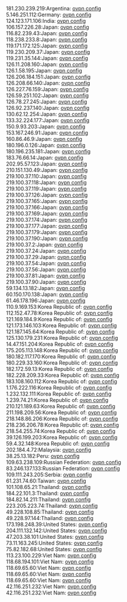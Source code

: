 181.230.239.219:Argentina: [ovpn config](vpn/181_230_239_219.ovpn)  
5.146.251.112:Germany: [ovpn config](vpn/5_146_251_112.ovpn)  
124.123.171.106:India: [ovpn config](vpn/124_123_171_106.ovpn)  
106.157.226.28:Japan: [ovpn config](vpn/106_157_226_28.ovpn)  
116.82.239.43:Japan: [ovpn config](vpn/116_82_239_43.ovpn)  
118.238.233.8:Japan: [ovpn config](vpn/118_238_233_8.ovpn)  
119.171.172.125:Japan: [ovpn config](vpn/119_171_172_125.ovpn)  
119.230.209.37:Japan: [ovpn config](vpn/119_230_209_37.ovpn)  
119.231.35.144:Japan: [ovpn config](vpn/119_231_35_144.ovpn)  
126.11.208.160:Japan: [ovpn config](vpn/126_11_208_160.ovpn)  
126.1.58.195:Japan: [ovpn config](vpn/126_1_58_195.ovpn)  
126.206.184.151:Japan: [ovpn config](vpn/126_206_184_151.ovpn)  
126.208.66.140:Japan: [ovpn config](vpn/126_208_66_140.ovpn)  
126.227.76.159:Japan: [ovpn config](vpn/126_227_76_159.ovpn)  
126.59.251.102:Japan: [ovpn config](vpn/126_59_251_102.ovpn)  
126.78.27.245:Japan: [ovpn config](vpn/126_78_27_245.ovpn)  
126.92.237.140:Japan: [ovpn config](vpn/126_92_237_140.ovpn)  
130.62.12.254:Japan: [ovpn config](vpn/130_62_12_254.ovpn)  
133.32.224.177:Japan: [ovpn config](vpn/133_32_224_177.ovpn)  
150.9.93.203:Japan: [ovpn config](vpn/150_9_93_203.ovpn)  
153.167.246.91:Japan: [ovpn config](vpn/153_167_246_91.ovpn)  
160.86.46.9:Japan: [ovpn config](vpn/160_86_46_9.ovpn)  
180.196.0.126:Japan: [ovpn config](vpn/180_196_0_126.ovpn)  
180.196.235.181:Japan: [ovpn config](vpn/180_196_235_181.ovpn)  
183.76.66.14:Japan: [ovpn config](vpn/183_76_66_14.ovpn)  
202.95.57.123:Japan: [ovpn config](vpn/202_95_57_123.ovpn)  
210.151.130.49:Japan: [ovpn config](vpn/210_151_130_49.ovpn)  
219.100.37.110:Japan: [ovpn config](vpn/219_100_37_110.ovpn)  
219.100.37.118:Japan: [ovpn config](vpn/219_100_37_118.ovpn)  
219.100.37.119:Japan: [ovpn config](vpn/219_100_37_119.ovpn)  
219.100.37.126:Japan: [ovpn config](vpn/219_100_37_126.ovpn)  
219.100.37.165:Japan: [ovpn config](vpn/219_100_37_165.ovpn)  
219.100.37.166:Japan: [ovpn config](vpn/219_100_37_166.ovpn)  
219.100.37.169:Japan: [ovpn config](vpn/219_100_37_169.ovpn)  
219.100.37.174:Japan: [ovpn config](vpn/219_100_37_174.ovpn)  
219.100.37.177:Japan: [ovpn config](vpn/219_100_37_177.ovpn)  
219.100.37.179:Japan: [ovpn config](vpn/219_100_37_179.ovpn)  
219.100.37.190:Japan: [ovpn config](vpn/219_100_37_190.ovpn)  
219.100.37.2:Japan: [ovpn config](vpn/219_100_37_2.ovpn)  
219.100.37.24:Japan: [ovpn config](vpn/219_100_37_24.ovpn)  
219.100.37.29:Japan: [ovpn config](vpn/219_100_37_29.ovpn)  
219.100.37.54:Japan: [ovpn config](vpn/219_100_37_54.ovpn)  
219.100.37.56:Japan: [ovpn config](vpn/219_100_37_56.ovpn)  
219.100.37.81:Japan: [ovpn config](vpn/219_100_37_81.ovpn)  
219.100.37.90:Japan: [ovpn config](vpn/219_100_37_90.ovpn)  
59.134.13.182:Japan: [ovpn config](vpn/59_134_13_182.ovpn)  
60.150.170.138:Japan: [ovpn config](vpn/60_150_170_138.ovpn)  
61.46.178.196:Japan: [ovpn config](vpn/61_46_178_196.ovpn)  
110.9.169.153:Korea Republic of: [ovpn config](vpn/110_9_169_153.ovpn)  
112.152.47.78:Korea Republic of: [ovpn config](vpn/112_152_47_78.ovpn)  
121.169.184.9:Korea Republic of: [ovpn config](vpn/121_169_184_9.ovpn)  
121.173.146.103:Korea Republic of: [ovpn config](vpn/121_173_146_103.ovpn)  
121.187.145.64:Korea Republic of: [ovpn config](vpn/121_187_145_64.ovpn)  
125.130.179.231:Korea Republic of: [ovpn config](vpn/125_130_179_231.ovpn)  
14.47.151.204:Korea Republic of: [ovpn config](vpn/14_47_151_204.ovpn)  
175.205.113.148:Korea Republic of: [ovpn config](vpn/175_205_113_148.ovpn)  
180.182.117.170:Korea Republic of: [ovpn config](vpn/180_182_117_170.ovpn)  
180.229.33.160:Korea Republic of: [ovpn config](vpn/180_229_33_160.ovpn)  
182.172.59.13:Korea Republic of: [ovpn config](vpn/182_172_59_13.ovpn)  
182.228.209.33:Korea Republic of: [ovpn config](vpn/182_228_209_33.ovpn)  
183.108.160.112:Korea Republic of: [ovpn config](vpn/183_108_160_112.ovpn)  
1.176.222.116:Korea Republic of: [ovpn config](vpn/1_176_222_116.ovpn)  
1.232.132.111:Korea Republic of: [ovpn config](vpn/1_232_132_111.ovpn)  
1.239.74.21:Korea Republic of: [ovpn config](vpn/1_239_74_21.ovpn)  
210.121.189.63:Korea Republic of: [ovpn config](vpn/210_121_189_63.ovpn)  
211.198.209.56:Korea Republic of: [ovpn config](vpn/211_198_209_56.ovpn)  
218.148.86.206:Korea Republic of: [ovpn config](vpn/218_148_86_206.ovpn)  
218.236.206.78:Korea Republic of: [ovpn config](vpn/218_236_206_78.ovpn)  
218.54.255.74:Korea Republic of: [ovpn config](vpn/218_54_255_74.ovpn)  
39.126.199.203:Korea Republic of: [ovpn config](vpn/39_126_199_203.ovpn)  
59.4.32.148:Korea Republic of: [ovpn config](vpn/59_4_32_148.ovpn)  
202.184.4.72:Malaysia: [ovpn config](vpn/202_184_4_72.ovpn)  
38.25.13.182:Peru: [ovpn config](vpn/38_25_13_182.ovpn)  
109.63.238.109:Russian Federation: [ovpn config](vpn/109_63_238_109.ovpn)  
83.246.137.133:Russian Federation: [ovpn config](vpn/83_246_137_133.ovpn)  
109.111.243.205:Serbia: [ovpn config](vpn/109_111_243_205.ovpn)  
61.231.74.60:Taiwan: [ovpn config](vpn/61_231_74_60.ovpn)  
101.108.65.21:Thailand: [ovpn config](vpn/101_108_65_21.ovpn)  
184.22.101.3:Thailand: [ovpn config](vpn/184_22_101_3.ovpn)  
184.82.14.211:Thailand: [ovpn config](vpn/184_82_14_211.ovpn)  
223.205.223.74:Thailand: [ovpn config](vpn/223_205_223_74.ovpn)  
49.228.108.85:Thailand: [ovpn config](vpn/49_228_108_85.ovpn)  
49.228.97.144:Thailand: [ovpn config](vpn/49_228_97_144.ovpn)  
173.198.248.39:United States: [ovpn config](vpn/173_198_248_39.ovpn)  
204.111.132.142:United States: [ovpn config](vpn/204_111_132_142.ovpn)  
47.203.38.101:United States: [ovpn config](vpn/47_203_38_101.ovpn)  
73.11.163.245:United States: [ovpn config](vpn/73_11_163_245.ovpn)  
75.82.182.68:United States: [ovpn config](vpn/75_82_182_68.ovpn)  
113.23.100.229:Viet Nam: [ovpn config](vpn/113_23_100_229.ovpn)  
118.68.194.101:Viet Nam: [ovpn config](vpn/118_68_194_101.ovpn)  
118.69.65.60:Viet Nam: [ovpn config](vpn/118_69_65_60.ovpn)  
118.69.65.60:Viet Nam: [ovpn config](vpn/118_69_65_60.ovpn)  
118.69.65.60:Viet Nam: [ovpn config](vpn/118_69_65_60.ovpn)  
42.116.251.232:Viet Nam: [ovpn config](vpn/42_116_251_232.ovpn)  
42.116.251.232:Viet Nam: [ovpn config](vpn/42_116_251_232.ovpn)  

